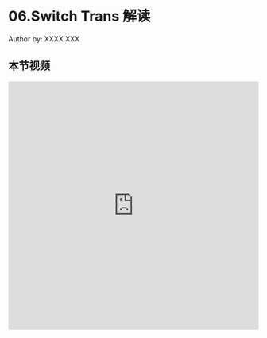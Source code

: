 <!--Copyright © ZOMI 适用于[License](https://github.com/Infrasys-AI/AIInfra)版权许可-->

# 06.Switch Trans 解读

Author by:  XXXX
XXX

## 本节视频

<html>
<iframe src="https://player.bilibili.com/player.html?isOutside=true&aid=114042236575649&bvid=BV1UsPceJEEQ&cid=28508818999&p=1&as_wide=1&high_quality=1&danmaku=0&t=30&autoplay=0" width="100%" height="500" scrolling="no" border="0" frameborder="no" framespacing="0" allowfullscreen="true"> </iframe>
</html>

